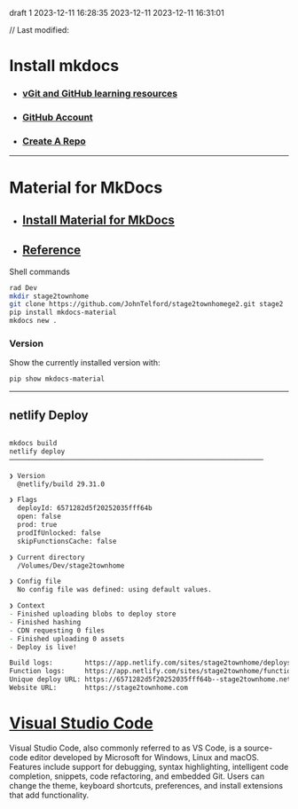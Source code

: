 draft 1 2023-12-11 16:28:35
2023-12-11
2023-12-11 16:31:01
>

// Last modified: 

# Install mkdocs

- ### [vGit and GitHub learning resources](https://docs.github.com/en/get-started/quickstart/git-and-github-learning-resources)

- ### [GitHub Account](https://docs.github.com/en/get-started/quickstart/creating-an-account-on-github)

- ### [Create A Repo](https://docs.github.com/en/get-started/quickstart/create-a-repo)

--- 

# Material for MkDocs

- ## [Install Material for MkDocs](https://squidfunk.github.io/mkdocs-material/getting-started/)

- ## [Reference](https://squidfunk.github.io/mkdocs-material/reference/)

Shell commands

```zsh
rad Dev
mkdir stage2townhome
git clone https://github.com/JohnTelford/stage2townhomege2.git stage2
pip install mkdocs-material
mkdocs new .
```
### Version

Show the currently installed version with:

```zsh
pip show mkdocs-material
```
---

## netlify Deploy

``` zsh

mkdocs build
netlify deploy 
────────────────────────────────────────────────────────────────

❯ Version
  @netlify/build 29.31.0

❯ Flags
  deployId: 6571282d5f20252035fff64b
  open: false
  prod: true
  prodIfUnlocked: false
  skipFunctionsCache: false

❯ Current directory
  /Volumes/Dev/stage2townhome

❯ Config file
  No config file was defined: using default values.

❯ Context
- Finished uploading blobs to deploy store
- Finished hashing 
- CDN requesting 0 files
- Finished uploading 0 assets
- Deploy is live!

Build logs:        https://app.netlify.com/sites/stage2townhome/deploys/6571282d5f20252035fff64b
Function logs:     https://app.netlify.com/sites/stage2townhome/functions
Unique deploy URL: https://6571282d5f20252035fff64b--stage2townhome.netlify.app
Website URL:       https://stage2townhome.com

```

# [Visual Studio Code](https://code.visualstudio.com/)

Visual Studio Code, also commonly referred to as VS Code, is a source-code editor developed by Microsoft for Windows, Linux and macOS. Features include support for debugging, syntax highlighting, intelligent code completion, snippets, code refactoring, and embedded Git. Users can change the theme, keyboard shortcuts, preferences, and install extensions that add functionality.